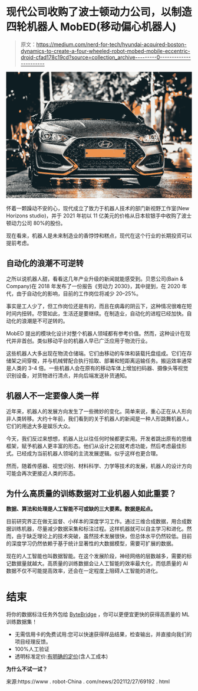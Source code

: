 # 现代公司收购了波士顿动力公司，以制造四轮机器人 MobED(移动偏心机器人)

> 原文：<https://medium.com/nerd-for-tech/hyundai-acquired-boston-dynamics-to-create-a-four-wheeled-robot-mobed-mobile-eccentric-droid-cfad178c19cd?source=collection_archive---------0----------------------->

![](img/54fc53a801f76f8e74374d7f8b737c99.png)

怀着一颗躁动不安的心，现代成立了致力于机器人技术的部门新视野工作室(New Horizons studio)，并于 2021 年初以 11 亿美元的价格从日本软银手中收购了波士顿动力公司 80%的股份。

现在看来，机器人是未来制造业的香饽饽和糕点，现代在这个行业的长期投资可以提前考虑。

## 自动化的浪潮不可逆转

之所以说机器人甜，看看这几年产业升级的新闻就能感受到。贝恩公司(Bain & Company)在 2018 年发布了一份报告《劳动力 2030》，其中提到，在 2020 年代，由于自动化的影响，目前的工作岗位将减少 20–25%。

事实是工人少了，但工作岗位还是有的，而且在病毒的阴云下，这种情况很难在短时间内扭转。尽管如此，生活还是要继续。在制造业，自动化的进程已经加快。自动化的浪潮是不可逆转的。

MobED 提出的模块化设计对整个机器人领域都有参考价值。然而，这种设计在现代并非首创。类似移动平台的机器人早已广泛应用于物流行业。

这些机器人大多出现在物流仓储端。它们由移动的车体和装载托盘组成。它们在存储架之间穿梭，并与机械臂配合执行拾取、部署和短距离运输任务。搬运效率通常是人类的 3-4 倍。一些机器人会在原有的移动车体上增加扫码器、摄像头等视觉识别设备，对货物进行清点，并向后端发送补货通知。

## **机器人不一定要像人类一样**

近年来，机器人的发展方向发生了一些微妙的变化。简单来说，重心正在从人形向非人类转移。大约十年前，我们看到的关于机器人的新闻是一种人形跳舞机器人，它们的用途大多是娱乐大众。

今天，我们反过来想想，机器人比以往任何时候都更实用。开发者跳出原有的思维框架，赋予机器人更丰富的形态。他们从设计之初就考虑功能，然后考虑最佳形式。已经成为当前机器人领域的主流发展逻辑。似乎这样也更合理。

然而，随着传感器、视觉识别、材料科学、力学等技术的发展，机器人的设计方向可能会再次更接近人类的形态。

## 为什么高质量的训练数据对工业机器人如此重要？

**数据、算法和处理是人工智能不可或缺的三大要素。数据是起点。**

目前研究界正在做无监督、小样本的深度学习工作。通过三维合成数据，用合成数据训练机器，尽量减少数据采集和标注过程。这样机器就可以自主学习和进化。然而，由于缺乏理论上的技术突破，虽然技术发展很快，但总体水平仍然较低。目前的深度学习仍然依赖于基于统计显著性的大数据模型，需要可扩展的数据。

现在的人工智能也叫数据智能。在这个发展阶段，神经网络的层数越多，需要的标记数据量就越大。高质量的训练数据会让人工智能的效率最大化，而低质量的 AI 数据不仅不可能提高效率，还会在一定程度上阻碍人工智能的进化。

# 结束

将你的数据标注任务外包给 [ByteBridge](https://tinyurl.com/2p93j8mw) ，你可以更便宜更快的获得高质量的 ML 训练数据集！

*   无需信用卡的免费试用:您可以快速获得样品结果，检查输出，并直接向我们的项目经理反馈。
*   100%人工验证
*   透明标准定价:[有明确的定价](https://www.bytebridge.io/#/?module=price)(含人工成本)

**为什么不试一试？**

来源:https://www . robot-China . com/news/202112/27/69192 . html